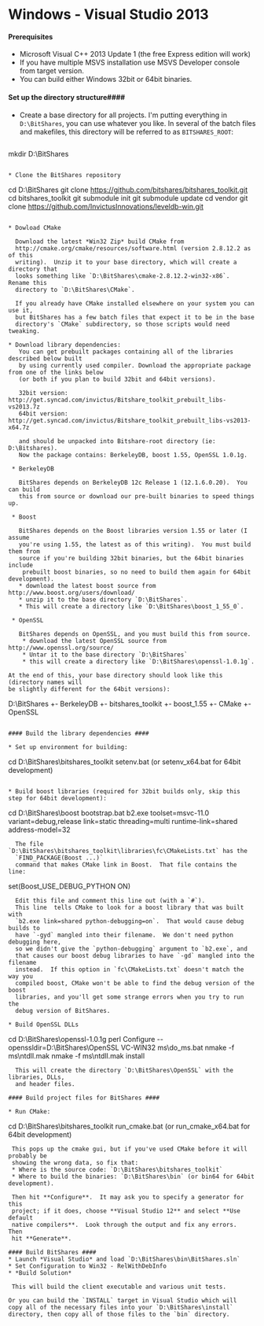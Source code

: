 Windows - Visual Studio 2013
============================
#### Prerequisites ####
* Microsoft Visual C++ 2013 Update 1 (the free Express edition will work)
* If you have multiple MSVS installation use MSVS Developer console from target version.
* You can build either Windows 32bit or 64bit binaries.

#### Set up the directory structure####
* Create a base directory for all projects.  I'm putting everything in 
  `D:\BitShares`, you can use whatever you like.  In several of the batch files 
  and makefiles, this directory will be referred to as `BITSHARES_ROOT`:
  ```
mkdir D:\BitShares
```

* Clone the BitShares repository
  ```
cd D:\BitShares
git clone https://github.com/bitshares/bitshares_toolkit.git
cd bitshares_toolkit
git submodule init
git submodule update
cd vendor
git clone https://github.com/InvictusInnovations/leveldb-win.git
```

* Dowload CMake
  
  Download the latest *Win32 Zip* build CMake from 
  http://cmake.org/cmake/resources/software.html (version 2.8.12.2 as of this 
  writing).  Unzip it to your base directory, which will create a directory that
  looks something like `D:\BitShares\cmake-2.8.12.2-win32-x86`.  Rename this 
  directory to `D:\BitShares\CMake`.

  If you already have CMake installed elsewhere on your system you can use it, 
  but BitShares has a few batch files that expect it to be in the base 
  directory's `CMake` subdirectory, so those scripts would need tweaking.

* Download library dependencies:
   You can get prebuilt packages containing all of the libraries described below built
   by using currently used compiler. Download the appropriate package from one of the links below
   (or both if you plan to build 32bit and 64bit versions).

   32bit version:    http://get.syncad.com/invictus/Bitshare_toolkit_prebuilt_libs-vs2013.7z
   64bit version:    http://get.syncad.com/invictus/Bitshare_toolkit_prebuilt_libs-vs2013-x64.7z

   and should be unpacked into Bitshare-root directory (ie: D:\Bitshares).
   Now the package contains: BerkeleyDB, boost 1.55, OpenSSL 1.0.1g.

 * BerkeleyDB

   BitShares depends on BerkeleyDB 12c Release 1 (12.1.6.0.20).  You can build 
   this from source or download our pre-built binaries to speed things up.

 * Boost
 
   BitShares depends on the Boost libraries version 1.55 or later (I assume 
   you're using 1.55, the latest as of this writing).  You must build them from
   source if you're building 32bit binaries, but the 64bit binaries include
    prebuilt boost binaries, so no need to build them again for 64bit development).
   * download the latest boost source from http://www.boost.org/users/download/
   * unzip it to the base directory `D:\BitShares`. 
   * This will create a directory like `D:\BitShares\boost_1_55_0`.
   
 * OpenSSL

   BitShares depends on OpenSSL, and you must build this from source.
    * download the latest OpenSSL source from http://www.openssl.org/source/
    * Untar it to the base directory `D:\BitShares`
    * this will create a directory like `D:\BitShares\openssl-1.0.1g`.

At the end of this, your base directory should look like this (directory names will
be slightly different for the 64bit versions):
```
D:\BitShares
+- BerkeleyDB
+- bitshares_toolkit
+- boost_1.55
+- CMake
+- OpenSSL
```

#### Build the library dependencies ####

* Set up environment for building:
  ```
cd D:\BitShares\bitshares_toolkit
setenv.bat (or setenv_x64.bat for 64bit development)
```

* Build boost libraries (required for 32bit builds only, skip this step for 64bit development):
  ```
cd D:\BitShares\boost
bootstrap.bat
b2.exe toolset=msvc-11.0 variant=debug,release link=static threading=multi runtime-link=shared address-model=32
```
  The file `D:\BitShares\bitshares_toolkit\libraries\fc\CMakeLists.txt` has the 
  `FIND_PACKAGE(Boost ...)`
  command that makes CMake link in Boost.  That file contains the line:
  ```
set(Boost_USE_DEBUG_PYTHON ON)
```
  Edit this file and comment this line out (with a `#`).
  This line  tells CMake to look for a boost library that was built with 
  `b2.exe link=shared python-debugging=on`.  That would cause debug builds to 
  have `-gyd` mangled into their filename.  We don't need python debugging here,
  so we didn't give the `python-debugging` argument to `b2.exe`, and
  that causes our boost debug libraries to have `-gd` mangled into the filename 
  instead.  If this option in `fc\CMakeLists.txt` doesn't match the way you 
  compiled boost, CMake won't be able to find the debug version of the boost 
  libraries, and you'll get some strange errors when you try to run the
  debug version of BitShares.

* Build OpenSSL DLLs
  ```
cd D:\BitShares\openssl-1.0.1g
perl Configure --openssldir=D:\BitShares\OpenSSL VC-WIN32
ms\do_ms.bat
nmake -f ms\ntdll.mak
nmake -f ms\ntdll.mak install
```
  This will create the directory `D:\BitShares\OpenSSL` with the libraries, DLLs,
  and header files.

#### Build project files for BitShares ####

* Run CMake:
  ```
cd D:\BitShares\bitshares_toolkit
run_cmake.bat (or run_cmake_x64.bat for 64bit development)
```
 This pops up the cmake gui, but if you've used CMake before it will probably be
 showing the wrong data, so fix that:
 * Where is the source code: `D:\BitShares\bitshares_toolkit`
 * Where to build the binaries: `D:\BitShares\bin` (or bin64 for 64bit development).
 
 Then hit **Configure**.  It may ask you to specify a generator for this 
 project; if it does, choose **Visual Studio 12** and select **Use default 
 native compilers**.  Look through the output and fix any errors.  Then 
 hit **Generate**.

#### Build BitShares ####
* Launch *Visual Studio* and load `D:\BitShares\bin\BitShares.sln`
* Set Configuration to Win32 - RelWithDebInfo
* *Build Solution*

 This will build the client executable and various unit tests.

Or you can build the `INSTALL` target in Visual Studio which will
copy all of the necessary files into your `D:\BitShares\install`
directory, then copy all of those files to the `bin` directory.
